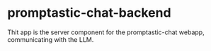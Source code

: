 # promptastic-chat-backend

Thit app is the server component for the promptastic-chat webapp, communicating with the LLM.
